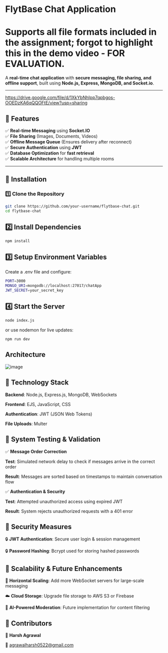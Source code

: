 # **FlytBase Chat Application**  

# Supports all file formats included in the assignment; forgot to highlight this in the demo video - FOR EVALUATION.
A **real-time chat application** with **secure messaging, file sharing, and offline support**, built using **Node.js, Express, MongoDB, and Socket.io**.

---
https://drive.google.com/file/d/1XkYbNhIpp7qpbgos-OOEDzKA6qQQOFtE/view?usp=sharing

## **📌 Features**
✅ **Real-time Messaging** using **Socket.IO**  
✅ **File Sharing** (Images, Documents, Videos)  
✅ **Offline Message Queue** (Ensures delivery after reconnect)  
✅ **Secure Authentication** using **JWT**  
✅ **Database Optimization** for **fast retrieval**  
✅ **Scalable Architecture** for handling multiple rooms  

---

## **📌 Installation**
### **1️⃣ Clone the Repository**
```sh
git clone https://github.com/your-username/flytbase-chat.git
cd flytbase-chat
```
## **2️⃣ Install Dependencies**
```sh
npm install
```
## **3️⃣ Setup Environment Variables**
Create a .env file and configure:
```sh
PORT=3000
MONGO_URI=mongodb://localhost:27017/chatApp
JWT_SECRET=your_secret_key
```
## **4️⃣ Start the Server**
```sh
node index.js
```
or use nodemon for live updates:

```sh
npm run dev
```
## **Architecture**
![image](https://github.com/user-attachments/assets/41de2645-fcb0-4c0e-86f3-f86d57e9af01)


## **📌 Technology Stack**
**Backend**: Node.js, Express.js, MongoDB, WebSockets

**Frontend**: EJS, JavaScript, CSS

**Authentication**: JWT (JSON Web Tokens)

**File Uploads**: Multer


## **📌 System Testing & Validation** 

✅ **Message Order Correction**

**Test**: Simulated network delay to check if messages arrive in the correct order

**Result**: Messages are sorted based on timestamps to maintain conversation flow


✅ **Authentication & Security**

**Test**: Attempted unauthorized access using expired JWT

**Result**: System rejects unauthorized requests with a 401 error



## **📌 Security Measures**

🔒 **JWT Authentication**: Secure user login & session management

🔒 **Password Hashing**: Bcrypt used for storing hashed passwords


## **📌 Scalability & Future Enhancements**

🚀 **Horizontal Scaling**: Add more WebSocket servers for large-scale messaging

☁️ **Cloud Storage**: Upgrade file storage to AWS S3 or Firebase

🤖 **AI-Powered Moderation**: Future implementation for content filtering


## **📌 Contributors**

👤 **Harsh Agrawal**

📧 agrawalharsh0522@gmail.com
